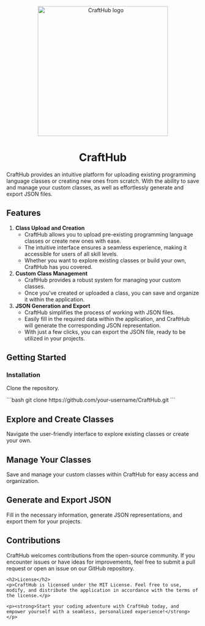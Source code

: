 <p align="center">
    <img src="https://github.com/c3n9/CraftHub/assets/108518693/85f4bfcb-0d94-4979-81b8-2e2e6f80b954" alt="CraftHub logo" width="340" height="340">
</p>
<h1 align="center">CraftHub</h1> 

<p>
    CraftHub provides an intuitive platform for uploading existing programming language classes or creating new ones
    from scratch. With the ability to save and manage your custom classes, as well as effortlessly generate and export
    JSON files.
</p>

<h2>Features</h2>
    <ol>
        <li>
            <strong>Class Upload and Creation</strong>
            <ul>
                <li>CraftHub allows you to upload pre-existing programming language classes or create new ones with ease.</li>
                <li>The intuitive interface ensures a seamless experience, making it accessible for users of all skill levels.</li>
                <li>Whether you want to explore existing classes or build your own, CraftHub has you covered.</li>
            </ul>
        </li>
        <li>
            <strong>Custom Class Management</strong>
            <ul>
                <li>CraftHub provides a robust system for managing your custom classes.</li>
                <li>Once you've created or uploaded a class, you can save and organize it within the application.</li>
            </ul>
        </li>
        <li>
            <strong>JSON Generation and Export</strong>
            <ul>
                <li>CraftHub simplifies the process of working with JSON files.</li>
                <li>Easily fill in the required data within the application, and CraftHub will generate the corresponding JSON representation.</li>
                <li>With just a few clicks, you can export the JSON file, ready to be utilized in your projects.</li>
            </ul>
        </li>
    </ol>
    <h2>Getting Started</h2>
    <h3>Installation</h3>
    <p>Clone the repository.</p>
    ```bash
    git clone https://github.com/your-username/CraftHub.git
    ```
    <h2>Explore and Create Classes</h2>
    <p>Navigate the user-friendly interface to explore existing classes or create your own.</p>
    <h2>Manage Your Classes</h2>
    <p>Save and manage your custom classes within CraftHub for easy access and organization.</p>
    <h2>Generate and Export JSON</h2>
    <p>Fill in the necessary information, generate JSON representations, and export them for your projects.</p>
    <h2>Contributions</h2>
    <p>CraftHub welcomes contributions from the open-source community. If you encounter issues or have ideas for improvements, feel free to submit a pull request or open an issue on our GitHub repository.</p>

    <h2>License</h2>
    <p>CraftHub is licensed under the MIT License. Feel free to use, modify, and distribute the application in accordance with the terms of the license.</p>

    <p><strong>Start your coding adventure with CraftHub today, and empower yourself with a seamless, personalized experience!</strong></p>
